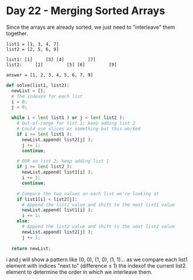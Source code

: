 # Day 22 - Merging Sorted Arrays

Since the arrays are already sorted, we just need to "interleave" them together.

```
list1 = [1, 3, 4, 7]
list2 = [2, 5, 6, 9]

list1: [1]     [3] [4]         [7]
list2:     [2]         [5] [6]         [9]

answer = [1, 2, 3, 4, 5, 6, 7, 9]
```

```python
def solve(list1, list2):
  newList = [];
  # The indexes for each list
  i = 0;
  j = 0;

  while i < len( list1 ) or j < len( list2 ):
    # Out-of-range for list 1; keep adding list 2
    # Could use slices or something but this worked
    if i >= len( list1 ):
      newList.append( list2[j] );
      j += 1;
      continue;

    # OOR on list 2; keep adding list 1
    if j >= len( list2 ):
      newList.append( list1[i] );
      i += 1;
      continue;

    # Compare the two values on each list we're looking at
    if list1[i] < list2[j]:
      # Append the list1 value and shift to the next list1 value
      newList.append( list1[i] );
      i += 1;
    else:
      # Append the list2 value and shift to the next list2 value
      newList.append( list2[j] );
      j += 1;
    
  return newList;
```
i and j will show a pattern like (0, 0), (1, 0), (1, 1)... as we compare each list1 element with indices "next to" (difference ≤ 1) the indexof the current list2 element to determine the order in which we interleave them.

